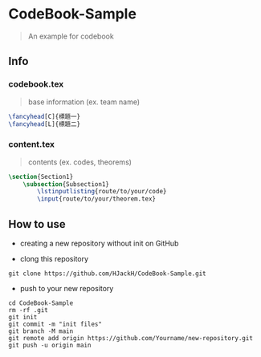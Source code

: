 # CodeBook-Sample
> An example for codebook

## Info

### codebook.tex
> base information (ex. team name)
```tex
\fancyhead[C]{標題一}
\fancyhead[L]{標題二}
```

### content.tex
> contents (ex. codes, theorems)
```tex
\section{Section1}
    \subsection{Subsection1}
        \lstinputlisting{route/to/your/code}
        \input{route/to/your/theorem.tex}
```


## How to use

* creating a new repository without init on GitHub

* clong this repository
```
git clone https://github.com/HJackH/CodeBook-Sample.git
```

* push to your new repository
```
cd CodeBook-Sample
rm -rf .git
git init
git commit -m "init files"
git branch -M main
git remote add origin https://github.com/Yourname/new-repository.git
git push -u origin main
```
